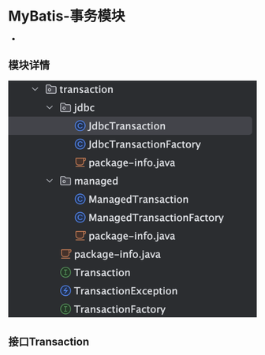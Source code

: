 # MyBatis-事务模块

- 

## 模块详情

![image-20240522073829263](images/image-20240522073829263.png)

## 接口Transaction

```
```

